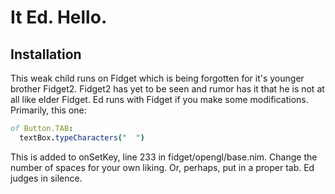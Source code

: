 # It Ed. Hello.

## Installation
This weak child runs on Fidget which is being forgotten for it's younger
brother Fidget2. Fidget2 has yet to be seen and rumor has it that he is not at
all like elder Fidget. Ed runs with Fidget if you make some modifications.
Primarily, this one:

```nim
of Button.TAB:
  textBox.typeCharacters("  ")
```

This is added to onSetKey, line 233 in fidget/opengl/base.nim. Change the
number of spaces for your own liking. Or, perhaps, put in a proper tab. Ed
judges in silence.
